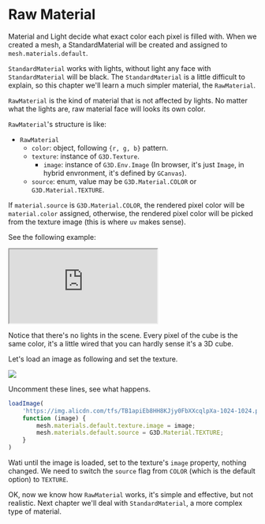 # Raw Material

Material and Light decide what exact color each pixel is filled with. When we created a mesh, a StandardMaterial will be created and assigned to `mesh.materials.default`.

`StandardMaterial` works with lights, without light any face with `StandardMaterial` will be black. The `StandardMaterial` is a little difficult to explain, so this chapter we'll learn a much simpler material, the `RawMaterial`.

`RawMaterial` is the kind of material that is not affected by lights. No matter what the lights are, raw material face will looks its own color.

`RawMaterial`'s structure is like:

* `RawMaterial`
    * `color`: object, following `{r, g, b}` pattern.
    * `texture`: instance of `G3D.Texture`.
        * `image`: instance of `G3D.Env.Image` (In browser, it's just `Image`, in hybrid envronment, it's defined by `GCanvas`).
    * `source`: enum, value may be `G3D.Material.COLOR` or `G3D.Material.TEXTURE`.

If `material.source` is `G3D.Material.COLOR`, the rendered pixel color will be `material.color` assigned, otherwise, the rendered pixel color will be picked from the texture image (this is where `uv` makes sense).

See the following example:

<iframe class="playground" src="https://g-platform.github.io/g3d-playground/docs/?embed#item=raw-material"></iframe>

Notice that there's no lights in the scene. Every pixel of the cube is the same color, it's a little wired that you can hardly sense it's a 3D cube.

Let's load an image as following and set the texture.

![](https://img.alicdn.com/tfs/TB11aE5XKSSBuNjy0FlXXbBpVXa-256-256.png)

Uncomment these lines, see what happens.

```javascript
loadImage(
    'https://img.alicdn.com/tfs/TB1apiEb8HH8KJjy0FbXXcqlpXa-1024-1024.png',
    function (image) {
        mesh.materials.default.texture.image = image;
        mesh.materials.default.source = G3D.Material.TEXTURE;
    }
)
```

Wati until the image is loaded, set to the texture's `image` property, nothing changed. We need to switch the `source` flag from `COLOR` (which is the default option) to `TEXTURE`.

OK, now we know how `RawMaterial` works, it's simple and effective, but not realistic. Next chapter we'll deal with `StandardMaterial`, a more complex type of material.
